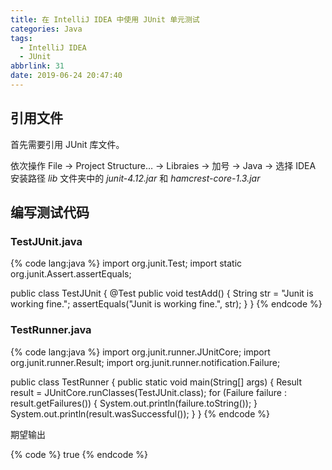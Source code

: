 ```yaml
---
title: 在 IntelliJ IDEA 中使用 JUnit 单元测试
categories: Java
tags:
  - IntelliJ IDEA
  - JUnit
abbrlink: 31
date: 2019-06-24 20:47:40
---
```

## 引用文件

首先需要引用 JUnit 库文件。

依次操作 File -> Project Structure… -> Libraies -> 加号 -> Java -> 选择 IDEA 安装路径 *lib* 文件夹中的 *junit-4.12.jar* 和 *hamcrest-core-1.3.jar*

## 编写测试代码

### TestJUnit.java

{% code lang:java %}
import org.junit.Test;
import static org.junit.Assert.assertEquals;

public class TestJUnit {
    @Test
    public void testAdd() {
        String str = "Junit is working fine.";
        assertEquals("Junit is working fine.", str);
    }
}
{% endcode %}

### TestRunner.java

{% code lang:java %}
import org.junit.runner.JUnitCore;
import org.junit.runner.Result;
import org.junit.runner.notification.Failure;

public class TestRunner {
    public static void main(String[] args) {
    Result result = JUnitCore.runClasses(TestJUnit.class);
    for (Failure failure : result.getFailures()) {
        System.out.println(failure.toString());
    }
    System.out.println(result.wasSuccessful());
    }
}
{% endcode %}

期望输出

{% code %}
true
{% endcode %}
